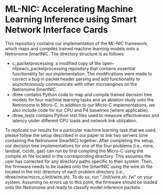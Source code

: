 # ML-NIC: Accelerating Machine Learning Inference using Smart Network Interface Cards
This repository contains our implementation of the ML-NIC framework, which maps and compiles trained machine learning models onto a Netronome SmartNIC.
The directory structure is as follows:
  - c_packetprocessing: a modified copy of the open-nfpsw/c_packetprocessing repository that contains essential functionality for our implementation. The modifications were made to correct a bug in packet header parsing and add functionality to asynchronously communicate with other microengines on the Netronome SmartNIC. 
  - dtree contains Python code to map and compile trained decision tree models for four machine learning tasks and an ablation study onto the Netronome in Micro-C. In addition to our Micro-C implementations, we also include code for our CPU and P4 baselines (where applicable). 
  - dtree_tests contains Python test files used to measure effectiveness and latency under different CPU loads and network link utilization. 

To replicate our results for a particular machine learning task that we used, please follow the setup described in our paper to link two servers (one containing the Netronome SmarNIC) together.
After completing the setup, our decision tree implementations for one of the four problems (i.e., mine, landsat, cicids, gas) can run by first compiling the Micro-C using the compile.sh file located in the corresponding directory. This assumes the user has corrected for any directory paths specific to their system. Then, the firmware needs to be loaded onto the SmartNIC using the wire.sh file located in the init/ directory of each problem directory (i.e., dtree/mine/micro_c/init/wire.sh). To do so, run "./init/wire.sh <filename>.fw" on your system. Assuming no errors up to this point, the firmware should be loaded onto the Netronome and ready to classify model inference packets. 


